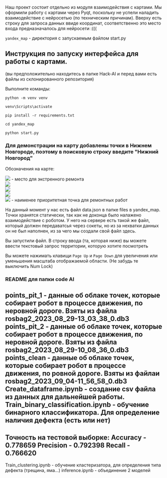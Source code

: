 Наш проект состоит отдельно из модуля взаимодействия с картами. Мы оформили работу с картами через Pyqt, поскольку не успели наладить взаимодействие с нейросетью (по техническим причинам). Вверху есть строку для запроса данных ввиде координат, соответственно это место входа предназначалось для нейросети :(((


```yandex_map``` - директория с запускаемым файлом start.py

## Инструкция по запуску интерфейса для работы с картами.

(вы предположительно находитесь в папке Hack-AI и перед вами есть файлы из склонированного репозитория)

Выполните команды:

```
python -m venv venv

venv\Scripts\activate

pip install -r requirements.txt

cd yandex_map

python start.py
```

### Для демонстрации на карту добавлены точки в Нижнем Новгороде, поэтому в поисковую строку введите "Нижний Новгород"

Обозначения на карте:

![](/img/pm2al.png) - место для экстренного ремонта  
![](/img/pm2rdm.png)  
![](/img/pm2dol.png)  
![](/img/pm2orm.png)  
![](/img/pm2ywm.png) - наименее приоритетная точка для ремонтных работ

На данный момент у нас есть файл data.json в папке files в yandex_map. Точки хранятся статически, так как не доконца было налажено взаимодействие с роботом. У него на сервере есть такой же файл, который должен передаватсья через сокеты, но из за нехватки данных он не был наполнен, из за чего мы создали свой файл здесь.


Вы запустили файл. В строку ввода (та, которая ниже) вы можете ввести текстовый запрос территории, которую хотите посмотреть

Вы можете нажимать клавищи ```Page Up``` и ```Page Down``` для увеличения или уменьшения масштаба отображаемой области. (Не забудь те выключить Num Lock)


### README для папки code AI

points_pit_1 - данные об облаке точек, которые собирает робот в процессе движения, по неровной дороге. Взяты из файла rosbag2_2023_08_29-13_03_38_0.db3
points_pit_2 - данные об облаке точек, которые собирает робот в процессе движения, по неровной дороге. Взяты из файла rosbag2_2023_08_29-10_08_36_0.db3
points_clean - данные об облаке точек, которые собирает робот в процессе движения, по ровной дороге. Взяты из файлаи rosbag2_2023_09_04-11_56_58_0.db3
Create_dataframe.ipynb - создание csv файла из данных для дальнейшей работы.
Train_binary_classification.ipynb - обучение бинарного классификатора. Для определение наличия дефекта (есть или нет)
-----------------------------------------
Точность на тестовой выборке:
Accuracy - 0.778659
Precision - 0.792398
Recall - 0.766620
-----------------------------------------
Train_clustering.ipynb - обучение кластеризатора, для определения типа дефекта (трещина, яма...)
inference.ipynb - объединение 2 моделей
